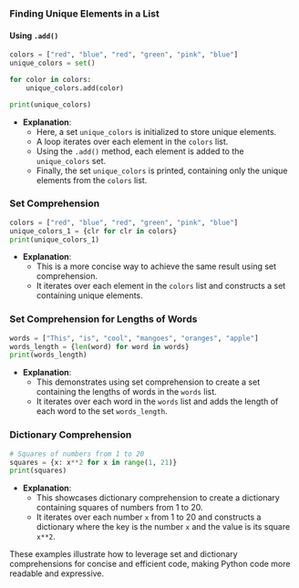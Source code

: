 ### Finding Unique Elements in a List
#### Using `.add()`
```python
colors = ["red", "blue", "red", "green", "pink", "blue"]
unique_colors = set()

for color in colors:
    unique_colors.add(color)

print(unique_colors)
```
- **Explanation**: 
  - Here, a set `unique_colors` is initialized to store unique elements.
  - A loop iterates over each element in the `colors` list.
  - Using the `.add()` method, each element is added to the `unique_colors` set.
  - Finally, the set `unique_colors` is printed, containing only the unique elements from the `colors` list.

### Set Comprehension
```python
colors = ["red", "blue", "red", "green", "pink", "blue"]
unique_colors_1 = {clr for clr in colors}
print(unique_colors_1)
```
- **Explanation**: 
  - This is a more concise way to achieve the same result using set comprehension.
  - It iterates over each element in the `colors` list and constructs a set containing unique elements.

### Set Comprehension for Lengths of Words
```python
words = ["This", "is", "cool", "mangoes", "oranges", "apple"]
words_length = {len(word) for word in words}
print(words_length)
```
- **Explanation**: 
  - This demonstrates using set comprehension to create a set containing the lengths of words in the `words` list.
  - It iterates over each word in the `words` list and adds the length of each word to the set `words_length`.

### Dictionary Comprehension
```python
# Squares of numbers from 1 to 20
squares = {x: x**2 for x in range(1, 21)}
print(squares)
```
- **Explanation**: 
  - This showcases dictionary comprehension to create a dictionary containing squares of numbers from 1 to 20.
  - It iterates over each number `x` from 1 to 20 and constructs a dictionary where the key is the number `x` and the value is its square `x**2`.

These examples illustrate how to leverage set and dictionary comprehensions for concise and efficient code, making Python code more readable and expressive.
